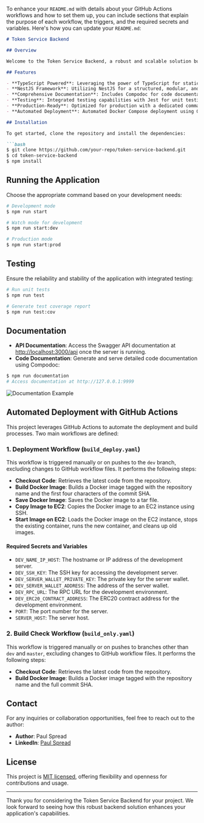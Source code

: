 To enhance your `README.md` with details about your GitHub Actions workflows and how to set them up, you can include sections that explain the purpose of each workflow, the triggers, and the required secrets and variables. Here's how you can update your `README.md`:

```markdown
# Token Service Backend

## Overview

Welcome to the Token Service Backend, a robust and scalable solution built on the [NestJS](https://nestjs.com/) framework. This backend service is designed to handle token-based operations with efficiency and security, making it an ideal choice for modern web applications.

## Features

- **TypeScript Powered**: Leveraging the power of TypeScript for static type checking and enhanced developer productivity.
- **NestJS Framework**: Utilizing NestJS for a structured, modular, and testable architecture.
- **Comprehensive Documentation**: Includes Compodoc for code documentation and Swagger for API documentation.
- **Testing**: Integrated testing capabilities with Jest for unit testing and coverage reports.
- **Production-Ready**: Optimized for production with a dedicated command for production mode.
- **Automated Deployment**: Automated Docker Compose deployment using GitHub Actions for seamless updates.

## Installation

To get started, clone the repository and install the dependencies:

```bash
$ git clone https://github.com/your-repo/token-service-backend.git
$ cd token-service-backend
$ npm install
```

## Running the Application

Choose the appropriate command based on your development needs:

```bash
# Development mode
$ npm run start

# Watch mode for development
$ npm run start:dev

# Production mode
$ npm run start:prod
```

## Testing

Ensure the reliability and stability of the application with integrated testing:

```bash
# Run unit tests
$ npm run test

# Generate test coverage report
$ npm run test:cov
```

## Documentation

- **API Documentation**: Access the Swagger API documentation at [http://localhost:3000/api](http://localhost:3000/api) once the server is running.
- **Code Documentation**: Generate and serve detailed code documentation using Compodoc:

```bash
$ npm run documentation
# Access documentation at http://127.0.0.1:9999
```

![Documentation Example](https://github.com/user-attachments/assets/7a644bbb-c76b-4ab8-81e3-67d7b2f4d944)

## Automated Deployment with GitHub Actions

This project leverages GitHub Actions to automate the deployment and build processes. Two main workflows are defined:

### 1. Deployment Workflow (`build_deploy.yaml`)

This workflow is triggered manually or on pushes to the `dev` branch, excluding changes to GitHub workflow files. It performs the following steps:

- **Checkout Code**: Retrieves the latest code from the repository.
- **Build Docker Image**: Builds a Docker image tagged with the repository name and the first four characters of the commit SHA.
- **Save Docker Image**: Saves the Docker image to a tar file.
- **Copy Image to EC2**: Copies the Docker image to an EC2 instance using SSH.
- **Start Image on EC2**: Loads the Docker image on the EC2 instance, stops the existing container, runs the new container, and cleans up old images.

#### Required Secrets and Variables

- `DEV_NAME_IP_HOST`: The hostname or IP address of the development server.
- `DEV_SSH_KEY`: The SSH key for accessing the development server.
- `DEV_SERVER_WALLET_PRIVATE_KEY`: The private key for the server wallet.
- `DEV_SERVER_WALLET_ADDRESS`: The address of the server wallet.
- `DEV_RPC_URL`: The RPC URL for the development environment.
- `DEV_ERC20_CONTRACT_ADDRESS`: The ERC20 contract address for the development environment.
- `PORT`: The port number for the server.
- `SERVER_HOST`: The server host.

### 2. Build Check Workflow (`build_only.yaml`)

This workflow is triggered manually or on pushes to branches other than `dev` and `master`, excluding changes to GitHub workflow files. It performs the following steps:

- **Checkout Code**: Retrieves the latest code from the repository.
- **Build Docker Image**: Builds a Docker image tagged with the repository name and the full commit SHA.

## Contact

For any inquiries or collaboration opportunities, feel free to reach out to the author:

- **Author**: Paul Spread
- **LinkedIn**: [Paul Spread](https://www.linkedin.com/in/paul-spread-bb337b63/)

## License

This project is [MIT licensed](LICENSE), offering flexibility and openness for contributions and usage.

---

Thank you for considering the Token Service Backend for your project. We look forward to seeing how this robust backend solution enhances your application's capabilities.
